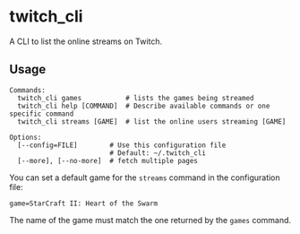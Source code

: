 # twitch_cli
A CLI to list the online streams on Twitch. 

## Usage
```
Commands:
  twitch_cli games           # lists the games being streamed
  twitch_cli help [COMMAND]  # Describe available commands or one specific command
  twitch_cli streams [GAME]  # list the online users streaming [GAME]

Options:
  [--config=FILE]        # Use this configuration file
                         # Default: ~/.twitch_cli
  [--more], [--no-more]  # fetch multiple pages
```

You can set a default game for the `streams` command in the configuration file:
```
game=StarCraft II: Heart of the Swarm
```

The name of the game must match the one returned by the `games` command.
